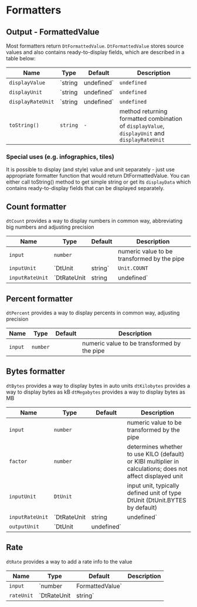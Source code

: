 # Formatters

## Output - FormattedValue

Most formatters return `DtFormattedValue`.
`DtFormattedValue` stores source values and also contains ready-to-display fields, which are described in a table below:

| Name | Type | Default | Description |
| --- | --- | --- | --- |
| `displayValue` | `string | undefined` | `undefined` | value to be displayed |
| `displayUnit` | `string | undefined` | `undefined` | unit representation to be displayed |
| `displayRateUnit` | `string | undefined` | `undefined` | rate unit representation to be displayed |
| `toString()` | `string` | `-` | method returning formatted combination of `displayValue`, `displayUnit` and `displayRateUnit`  |

### Special uses (e.g. infographics, tiles)
It is possible to display (and style) value and unit separately - just use appropriate formatter function that would return DtFormattedValue.
You can either call toString() method to get simple string or get its `displayData` which contains ready-to-display fields that can be displayed separately.  

## Count formatter

`dtCount` provides a way to display numbers in common way, abbreviating big numbers and adjusting precision

| Name | Type | Default | Description |
| --- | --- | --- | --- |
| `input` | `number` | | numeric value to be transformed by the pipe |
| `inputUnit` | `DtUnit | string` | `Unit.COUNT` | input unit, if not default - displayed together with the formatted value; does not yet support plurals and internationalization |
| `inputRateUnit` | `DtRateUnit | string | undefined` | `undefined` | additional information about possible rate unit; does not cause rate to be displayed, value is used only as a reference in case an additional rate pipe is used |

<docs-source-example example="CountPipeExample"></docs-source-example>


## Percent formatter

`dtPercent` provides a way to display percents in common way, adjusting precision

| Name | Type | Default | Description |
| --- | --- | --- | --- |
| `input` | `number` | | numeric value to be transformed by the pipe |

<docs-source-example example="PercentPipeExample"></docs-source-example>

## Bytes formatter

`dtBytes` provides a way to display bytes in auto units
`dtKilobytes` provides a way to display bytes as kB 
`dtMegabytes` provides a way to display bytes as MB  

| Name | Type | Default | Description |
| --- | --- | --- | --- |
| `input` | `number` | | numeric value to be transformed by the pipe |
| `factor` | `number` | | determines whether to use KILO (default) or KIBI multiplier in calculations; does not affect displayed unit |
| `inputUnit` | `DtUnit` | | input unit, typically defined unit of type DtUnit (DtUnit.BYTES by default) |
| `inputRateUnit` | `DtRateUnit | string | undefined` | | additional information about possible rate unit (optional); value is used only as a reference in case an additional rate pipe is used |
| `outputUnit` | `DtUnit | undefined` | | util function only; desired output unit, if undefined a reasonable unit is chosen automatically |

<docs-source-example example="BytesPipeExample"></docs-source-example>

## Rate 

`dtRate` provides a way to add a rate info to the value

| Name | Type | Default | Description |
| --- | --- | --- | --- |
| `input` | `number | FormattedValue` | | numeric value to be transformed by the pipe |
| `rateUnit` | `DtRateUnit | string` | | rate unit |

<docs-source-example example="RatePipeExample"></docs-source-example>
